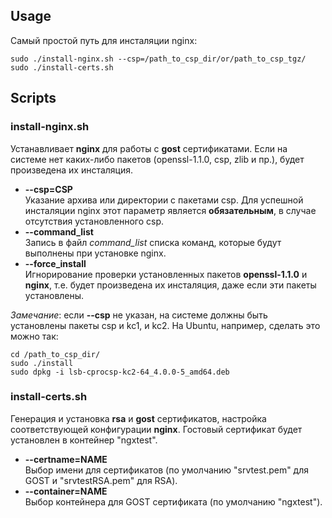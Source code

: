 ## Usage
Самый простой путь для инсталяции nginx:
```
sudo ./install-nginx.sh --csp=/path_to_csp_dir/or/path_to_csp_tgz/
sudo ./install-certs.sh
```

## Scripts
### install-nginx.sh
Устанавливает **nginx** для работы с **gost** сертификатами. Если на системе нет каких-либо пакетов (openssl-1.1.0, csp, zlib и пр.), будет произведена их инсталяция.

- **\-\-csp=CSP**  
Указание архива или директории с пакетами csp. Для успешной инсталяции nginx этот параметр является **обязательным**, в случае отсутствия установленного csp.
- **\-\-command_list**  
Запись в файл *command_list* списка команд, которые будут выполнены при установке nginx.
- **\-\-force_install**  
Игнорирование проверки установленных пакетов **openssl-1.1.0** и **nginx**, т.е. будет произведена их инсталяция, даже если эти пакеты установлены.

*Замечание*: если **\-\-csp** не указан, на системе должны быть установлены пакеты csp и kc1, и kc2. На Ubuntu, например, сделать это можно так:
```
cd /path_to_csp_dir/
sudo ./install
sudo dpkg -i lsb-cprocsp-kc2-64_4.0.0-5_amd64.deb
```

### install-certs.sh
 Генерация и установка **rsa** и **gost** сертификатов, настройка соответствующей конфигурации **nginx**.  Гостовый сертификат будет установлен в контейнер "ngxtest".
 
- **\-\-certname=NAME**  
Выбор имени для сертификатов (по умолчанию "srvtest.pem" для GOST и "srvtestRSA.pem" для RSA).
- **\-\-container=NAME**  
Выбор контейнера для GOST сертификата (по умолчанию "ngxtest").
